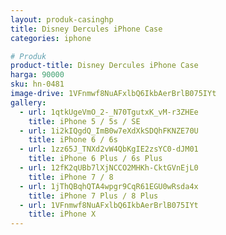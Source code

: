 ```yaml
---
layout: produk-casinghp
title: Disney Dercules iPhone Case
categories: iphone

# Produk
product-title: Disney Dercules iPhone Case
harga: 90000
sku: hn-0481
image-drive: 1VFnmwf8NuAFxlbQ6IkbAerBrlB075IYt
gallery:
  - url: 1qtkUgeVmO_2-_N70TgutxK_vM-r3ZHEe
    title: iPhone 5 / 5s / SE
  - url: 1i2kIQgdQ_ImB0w7eXdXkSDQhFKNZE70U
    title: iPhone 6 / 6s
  - url: 1zz65J_TNXd2vW4QbKgIE2zsYC0-dJM01
    title: iPhone 6 Plus / 6s Plus
  - url: 12fK2qUBb7lXjNCCO2MHKh-CktGVnEjL0
    title: iPhone 7 / 8
  - url: 1jThQBqhQTA4wpgr9CqR61EGU0wRsda4x
    title: iPhone 7 Plus / 8 Plus
  - url: 1VFnmwf8NuAFxlbQ6IkbAerBrlB075IYt
    title: iPhone X
---
```

